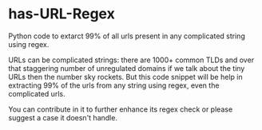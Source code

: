 # has-URL-Regex
Python code to extarct 99% of all urls present in any complicated string using regex.

URLs can be complicated strings: there are 1000+ common TLDs and over that staggering number of unregulated domains if we talk about the tiny URLs then the number sky rockets. But this code snippet will be help in extracting 99% of the urls from any string using regex, even the complicated urls. 

You can contribute in it to further enhance its regex check or please suggest a case it doesn't handle.
